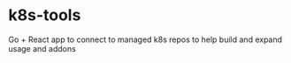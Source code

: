 # k8s-tools
Go + React app to connect to managed k8s repos to help build and expand usage and addons

